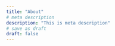 ```yaml
---
title: "About"
# meta description
description: "This is meta description"
# save as draft
draft: false
---
```


<!--You might be an artist who would like to introduce yourself and your work here or maybe you&rsquo;re a business with a mission to describe.
-->